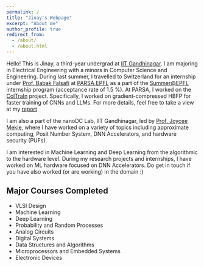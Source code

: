 ```yaml
---
permalink: /
title: "Jinay's Webpage"
excerpt: "About me"
author_profile: true
redirect_from: 
  - /about/
  - /about.html
---
```


Hello! This is Jinay, a third-year undergrad at [IIT Gandhinagar](https://iitgn.ac.in/). I am majoring in Electrical Engineering with a minors in Computer Science and Engineering. During last summer, I travelled to Switzerland for an internship under [Prof. Babak Falsafi](https://people.epfl.ch/babak.falsafi?lang=en) at [PARSA,EPFL](https://parsa.epfl.ch/) as a part of the [Summer@EPFL](https://summer.epfl.ch/) internship program (acceptance rate of 1.5 %). At PARSA, I worked on the [ColTraIn](https://parsa.epfl.ch/coltrain/) project. Specifically, I worked on gradient-compressed HBFP for faster training of CNNs and LLMs. For more details, feel free to take a view at my [report](https://github.com/JINAY08/reports/blob/main/report_hbfpgc.pdf)

I am also a part of the nanoDC Lab, IIT Gandhinagar, led by [Prof. Joycee Mekie](https://joycee.people.iitgn.ac.in/), where I have worked on a variety of topics including approximate computing, Posit Number System, DNN Accelerators, and hardware security (PUFs). 

I am interested in Machine Learning and Deep Learning from the algorithmic to the hardware level. During my research projects and internships, I have worked on ML hardware focused on DNN Accelerators. Do get in touch if you have also worked (or are working) in the domain :)

## Major Courses Completed


- VLSI Design
- Machine Learning
- Deep Learning
- Probability and Random Processes
- Analog Circuits
- Digital Systems
- Data Structures and Algorithms
- Microprocessors and Embedded Systems
- Electronic Devices

